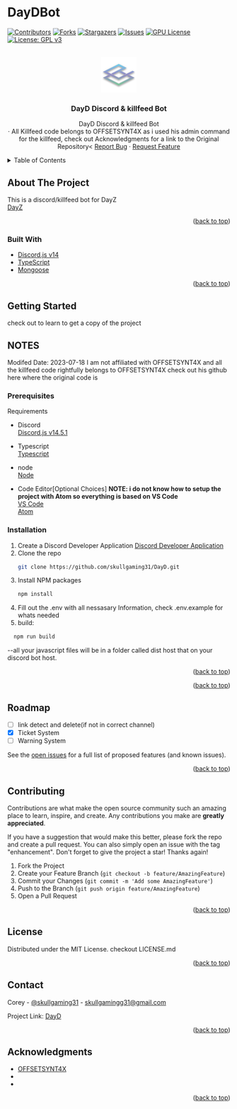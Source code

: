 # DayDBot
<div id="top"></div>
<!-- NOTEs: -->

<!-- PROJECT SHIELDS -->
<!--
*** I'm using markdown "reference style" links for readability.
*** Reference links are enclosed in brackets [ ] instead of parentheses ( ).
*** See the bottom of this document for the declaration of the reference variables
*** for contributors-url, forks-url, etc. This is an optional, concise syntax you may use.
*** https://www.markdownguide.org/basic-syntax/#reference-style-links
-->

<!-- 
https://discord.com/api/oauth2/authorize?client_id=899692688637558857&permissions=1505319185654&redirect_uri=https%3A%2F%2Fdiscord.events.stdlib.com%2Fdiscord%2Fauth%2F&response_type=code&scope=identify%20connections%20messages.read%20bot%20applications.commands%20guilds
Discord Bot Scopes
identify
bot
applications.commands
connections
messages.read
guilds
-->


[![Contributors][contributors-shield]][contributors-url]
[![Forks][forks-shield]][forks-url]
[![Stargazers][stars-shield]][stars-url]
[![Issues][issues-shield]][issues-url]
[![GPU License][license-shield]][license-url]
[![License: GPL v3][license-shield]][license-url]

<!-- PROJECT LOGO -->
<br />
<div align="center">
  <a href="https://github.com/skullgaming31/DayD">
    <img src="./assets/images/logo.png" alt="Project Logo" width="80" height="80">
  </a>

<h3 align="center">DayD Discord & killfeed Bot</h3>

  <p align="center">
    DayD Discord & killfeed Bot<br>
    ·
    All Killfeed code belongs to OFFSETSYNT4X as i used his admin command for the killfeed, check out Acknowledgments for a link to the Original Repository<
    <a href="https://github.com/skullgaming31/DayD/issues">Report Bug</a>
    ·
    <a href="https://github.com/skullgaming31/DayD/issues">Request Feature</a>
  </p>
</div>

<!-- TABLE OF CONTENTS -->
<details>
  <summary>Table of Contents</summary>
  <ol>
    <li>
      <a href="#about-the-project">About The Project</a>
      <ul>
        <li><a href="#built-with">Built With</a></li>
      </ul>
    </li>
    <li>
      <a href="#getting-started">Getting Started</a>
      <ul>
        <li><a href="#prerequisites">Prerequisites</a></li>
        <li><a href="#installation">Installation</a></li>
      </ul>
    </li>
    <!-- <li><a href="#usage">Usage</a></li> -->
    <li><a href="#roadmap">Roadmap</a></li>
    <li><a href="#contributing">Contributing</a></li>
    <li><a href="#license">License</a></li>
    <li><a href="#contact">Contact</a></li>
    <li><a href="#acknowledgments">Acknowledgments</a></li>
  </ol>
</details>

<!-- ABOUT THE PROJECT -->
## About The Project

<!-- [![Product Name Screen Shot][product-screenshot]](https://example.com) -->

This is a discord/killfeed bot for DayZ<br />
[DayZ](https://dayz.com)

<p align="right">(<a href="#top">back to top</a>)</p>

### Built With

* [Discord.js v14](https://discord.js.org/)
* [TypeScript](https://www.typescriptlang.org/)
* [Mongoose](https://mongodb.com)

<p align="right">(<a href="#top">back to top</a>)</p>

<!-- GETTING STARTED -->
## Getting Started
check out <a href="#setup"></a> to learn to get a copy of the project


## NOTES
Modifed Date: 2023-07-18
I am not affiliated with OFFSETSYNT4X and all the killfeed code rightfully belongs to OFFSETSYNT4X
check out his github here where the original code is

### Prerequisites

Requirements
* Discord<br />
  [Discord.js v14.5.1](https://discord.js.org/)

* Typescript<br />
  [Typescript](https://www.typescriptlang.org/)
 
* node<br />
  [Node](https://nodejs.org)
  
* Code Editor[Optional Choices] <b>NOTE: i do not know how to setup the project with Atom so everything is based on VS Code</b><br />
  [VS Code](https://code.visualstudio.com)<br />
  [Atom](https://atom.io)<br />

### Installation<a id="setup">

1. Create a Discord Developer Application [Discord Developer Application](https://discord.com/developers/applications)
2. Clone the repo
   ```sh
   git clone https://github.com/skullgaming31/DayD.git
   ```
3. Install NPM packages
   ```sh
   npm install
   ```
4. Fill out the .env with all nessasary Information, check .env.example for whats needed
5. build:
  ```sh
    npm run build
  ```
  --all your javascript files will be in a folder called dist host that on your discord bot host.

<p align="right">(<a href="#top">back to top</a>)</p>

<!-- USAGE EXAMPLES -->
<!-- ## Usage -->

<p align="right">(<a href="#top">back to top</a>)</p>

<!-- ROADMAP -->
## Roadmap


* [ ] link detect and delete(if not in correct channel)
* [x] Ticket System
* [ ] Warning System

See the [open issues](https://github.com/skullgaming31/DayD/issues) for a full list of proposed features (and known issues).

<p align="right">(<a href="#top">back to top</a>)</p>

<!-- CONTRIBUTING -->
## Contributing

Contributions are what make the open source community such an amazing place to learn, inspire, and create. Any contributions you make are **greatly appreciated**.

If you have a suggestion that would make this better, please fork the repo and create a pull request. You can also simply open an issue with the tag "enhancement".
Don't forget to give the project a star! Thanks again!

1. Fork the Project
2. Create your Feature Branch (`git checkout -b feature/AmazingFeature`)
3. Commit your Changes (`git commit -m 'Add some AmazingFeature'`)
4. Push to the Branch (`git push origin feature/AmazingFeature`)
5. Open a Pull Request

<p align="right">(<a href="#top">back to top</a>)</p>

<!-- LICENSE -->
## License

Distributed under the MIT License. checkout LICENSE.md

<p align="right">(<a href="#top">back to top</a>)</p>

<!-- CONTACT -->
## Contact

Corey - [@skullgaming31](https://twitter.com/canadiendragon) - skullgamingg31@gmail.com

Project Link: [DayD](https://github.com/skullgaming31/DayD)

<p align="right">(<a href="#top">back to top</a>)</p>

<!-- ACKNOWLEDGMENTS -->
## Acknowledgments

* [OFFSETSYNT4X](https://github.com/OFFSETSYNT4X/KILLFEED-DIY-TUTORIAL-2.0)
* []()
* []()

<p align="right">(<a href="#top">back to top</a>)</p>

<!-- MARKDOWN LINKS & IMAGES -->
<!-- https://www.markdownguide.org/basic-syntax/#reference-style-links -->
[contributors-shield]: https://img.shields.io/github/contributors/SkullGaming31/DayD.svg?style=for-the-badge
[contributors-url]: https://github.com/SkullGaming31/DayD/graphs/contributors
[forks-shield]: https://img.shields.io/github/forks/SkullGaming31/DayD.svg?style=for-the-badge
[forks-url]: https://github.com/SkullGaming31/DayD/network/members
[stars-shield]: https://img.shields.io/github/stars/SkullGaming31/DayD.svg?style=for-the-badge
[stars-url]: https://github.com/SkullGaming31/DayD/stargazers
[issues-shield]: https://img.shields.io/github/issues/SkullGaming31/DayD.svg?style=for-the-badge
[issues-url]: https://github.com/SkullGaming31/DayD/issues
[license-shield]: https://img.shields.io/github/license/SkullGaming31/DayD.svg?style=for-the-badge
[license-url]: https://github.com/SkullGaming31/DayD/blob/main/LICENSE
[product-screenshot]: images/screenshot.png
